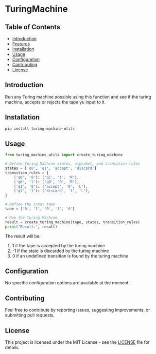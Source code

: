 # TuringMachine

## Table of Contents

- [Introduction](#introduction)
- [Features](#features)
- [Installation](#installation)
- [Usage](#usage)
- [Configuration](#configuration)
- [Contributing](#contributing)
- [License](#license)

## Introduction

Run any Turing machine possible using this function and see if the turing machine, accepts or rejects the tape yu input to it.

## Installation

```bash
pip install turing-machine-utils
```

## Usage

```python
from turing_machine_utils import create_turing_machine

# Define Turing Machine states, alphabet, and transition rules
states = ['q0', 'q1', 'accept', 'discard']
transition_rules = {
    ('q0', '0'): ('q1', '1', 'R'),
    ('q0', '1'): ('q0', '0', 'R'),
    ('q1', '0'): ('accept', '0', 'L'),
    ('q1', '1'): ('discard', '1', 'L'),
}

# Define the input tape
tape = ['0', '1', '0', '1', '0']

# Run the Turing Machine
result = create_turing_machine(tape, states, transition_rules)
print("Result:", result)
```

The result will be:
1. 1 if the tape is accepted by the turing machine
1. -1 if the state is discarded by the turing machine
1. 0 if an undefined transition is found by the turing machine

## Configuration

No specific configuration options are available at the moment.

## Contributing

Feel free to contribute by reporting issues, suggesting improvements, or submitting pull requests.

## License

This project is licensed under the MIT License - see the [LICENSE](./LICENSE.md) file for details.